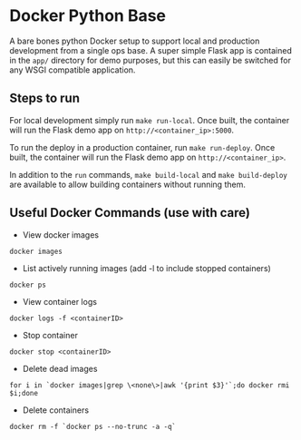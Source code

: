 Docker Python Base
==================

A bare bones python Docker setup to support local and production development from a single ops base. A super simple Flask app is contained in the `app/` directory for demo purposes, but this can easily be switched for any WSGI compatible application.


## Steps to run

For local development simply run `make run-local`. Once built, the container will run the Flask demo app on `http://<container_ip>:5000`.

To run the deploy in a production container, run `make run-deploy`. Once built, the container will run the Flask demo app on `http://<container_ip>`.

In addition to the `run` commands, `make build-local` and `make build-deploy` are available to allow building containers without running them.


## Useful Docker Commands (use with care)

- View docker images
```
docker images
```
- List actively running images (add -l to include stopped containers)
```
docker ps
```
- View container logs
```
docker logs -f <containerID>
```
- Stop container
```
docker stop <containerID>
```
- Delete dead images
```
for i in `docker images|grep \<none\>|awk '{print $3}'`;do docker rmi $i;done
```
- Delete containers
```
docker rm -f `docker ps --no-trunc -a -q`
```
